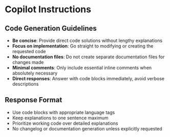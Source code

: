 # Copilot Instructions

## Code Generation Guidelines

- **Be concise**: Provide direct code solutions without lengthy explanations
- **Focus on implementation**: Go straight to modifying or creating the requested code
- **No documentation files**: Do not create separate documentation files for changes made
- **Minimal comments**: Only include essential inline comments when absolutely necessary
- **Direct responses**: Answer with code blocks immediately, avoid verbose descriptions

## Response Format

- Use code blocks with appropriate language tags
- Keep explanations to one sentence maximum
- Prioritize working code over detailed explanations
- No changelog or documentation generation unless explicitly requested